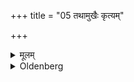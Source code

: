+++
title = "05 तथामुखैः कृत्यम्"

+++

<details><summary>मूलम्</summary>

तथामुखैः कृत्यम् ५
</details>

<details><summary>Oldenberg</summary>

5. They should perform (the ceremonies) turning their faces towards the same (direction).
</details>
